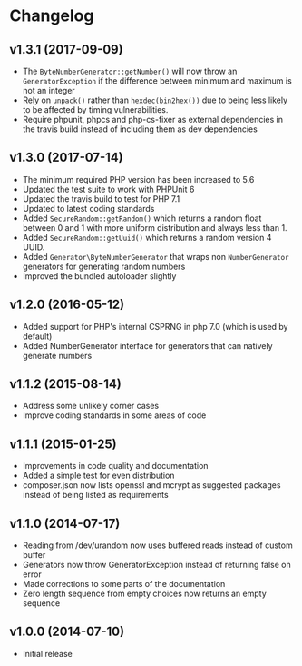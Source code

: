 # Changelog #

## v1.3.1 (2017-09-09) ##

  * The `ByteNumberGenerator::getNumber()` will now throw an `GeneratorException`
    if the difference between minimum and maximum is not an integer
  * Rely on `unpack()` rather than `hexdec(bin2hex())` due to being less likely
    to be affected by timing vulnerabilities.
  * Require phpunit, phpcs and php-cs-fixer as external dependencies in the
    travis build instead of including them as dev dependencies

## v1.3.0 (2017-07-14) ##

  * The minimum required PHP version has been increased to 5.6
  * Updated the test suite to work with PHPUnit 6
  * Updated the travis build to test for PHP 7.1
  * Updated to latest coding standards
  * Added `SecureRandom::getRandom()` which returns a random float between 0 and
    1 with more uniform distribution and always less than 1.
  * Added `SecureRandom::getUuid()` which returns a random version 4 UUID.
  * Added `Generator\ByteNumberGenerator` that wraps non `NumberGenerator`
    generators for generating random numbers
  * Improved the bundled autoloader slightly

## v1.2.0 (2016-05-12) ##

  * Added support for PHP's internal CSPRNG in php 7.0 (which is used by default)
  * Added NumberGenerator interface for generators that can natively generate numbers

## v1.1.2 (2015-08-14) ##

  * Address some unlikely corner cases
  * Improve coding standards in some areas of code

## v1.1.1 (2015-01-25) ##

  * Improvements in code quality and documentation
  * Added a simple test for even distribution
  * composer.json now lists openssl and mcrypt as suggested packages instead of
    being listed as requirements

## v1.1.0 (2014-07-17) ##

  * Reading from /dev/urandom now uses buffered reads instead of custom buffer
  * Generators now throw GeneratorException instead of returning false on error
  * Made corrections to some parts of the documentation
  * Zero length sequence from empty choices now returns an empty sequence

## v1.0.0 (2014-07-10) ##

  * Initial release
